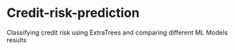# Credit-risk-prediction
Classifying credit risk using ExtraTrees and comparing different ML Models results
